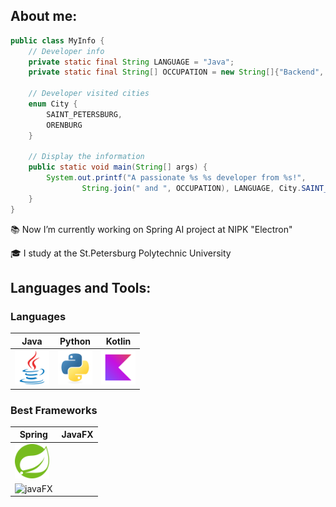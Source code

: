 ## About me:
```java
public class MyInfo {
    // Developer info
    private static final String LANGUAGE = "Java";
    private static final String[] OCCUPATION = new String[]{"Backend", "MLOps"};

    // Developer visited cities
    enum City {
        SAINT_PETERSBURG,
        ORENBURG
    }

    // Display the information
    public static void main(String[] args) {
        System.out.printf("A passionate %s %s developer from %s!",
                String.join(" and ", OCCUPATION), LANGUAGE, City.SAINT_PETERSBURG);
    }
}
```

📚 Now I’m currently working on Spring AI project at NIPK "Electron"

🎓 I study at the St.Petersburg Polytechnic University
## Languages and Tools:
### Languages
| Java | Python | Kotlin |
|----------|----------|----------|
|<img src="https://github.com/devicons/devicon/blob/master/icons/java/java-original.svg" title="Java" alt="Java" width="55" height="55"/>|  <img src="https://github.com/devicons/devicon/blob/master/icons/python/python-original.svg" title="Python"  alt="Python" width="55" height="55"/> |  <img src="https://github.com/devicons/devicon/blob/master/icons/kotlin/kotlin-original.svg" title="Kotlin"  alt="Kotlin" width="55" height="55"/> |
### Best Frameworks
| Spring | JavaFX |
|----------|----------|
|<img src="https://github.com/devicons/devicon/blob/master/icons/spring/spring-original.svg" title="Spring" alt="Spring" width="55" height="55"/>|  
<img src="https://i1.sndcdn.com/avatars-000040353026-rwzff5-t500x500.jpg" alt="javaFX" width="40" height="40"/> </a> |
